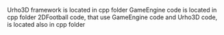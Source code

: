 Urho3D framework is located in cpp folder 
GameEngine code is located in cpp folder 
2DFootball code, that use GameEngine code and Urho3D code, is located also in cpp folder 
